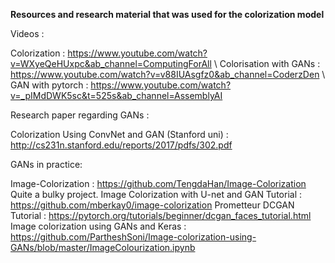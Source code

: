 **Resources and research material that was used for the colorization model**

Videos :

Colorization : https://www.youtube.com/watch?v=WXyeQeHUxpc&ab_channel=ComputingForAll \\
Colorisation with GANs : https://www.youtube.com/watch?v=v88IUAsgfz0&ab_channel=CoderzDen \\
GAN with pytorch : https://www.youtube.com/watch?v=_pIMdDWK5sc&t=525s&ab_channel=AssemblyAI

Research paper regarding GANs : 

Colorization Using ConvNet and GAN (Stanford uni) : http://cs231n.stanford.edu/reports/2017/pdfs/302.pdf

GANs in practice: 

Image-Colorization : https://github.com/TengdaHan/Image-Colorization  Quite a bulky project.
Image Colorization with U-net and GAN Tutorial : https://github.com/mberkay0/image-colorization Prometteur
DCGAN Tutorial : https://pytorch.org/tutorials/beginner/dcgan_faces_tutorial.html
Image colorization using GANs and Keras : https://github.com/PartheshSoni/Image-colorization-using-GANs/blob/master/ImageColourization.ipynb
